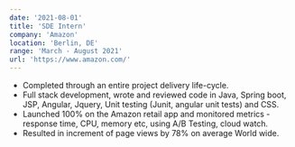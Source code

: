 ```yaml
---
date: '2021-08-01'
title: 'SDE Intern'
company: 'Amazon'
location: 'Berlin, DE'
range: 'March - August 2021'
url: 'https://www.amazon.com/'
---
```


- Completed through an entire project delivery life-cycle.
- Full stack development, wrote and reviewed code in Java, Spring boot, JSP, Angular, Jquery, Unit testing (Junit, angular unit tests) and CSS.
- Launched 100% on the Amazon retail app and monitored metrics - response time, CPU, memory etc, using A/B Testing, cloud watch.
- Resulted in increment of page views by 78% on average World wide.
